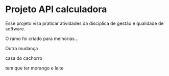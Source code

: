 # Projeto API calculadora 

Esse projeto visa praticar atividades da disciplica de gestão e qualidade de software. 

O ramo foi criado para melhorias...

Outra mudança

casa do cachorro

tem que ter morango e leite
